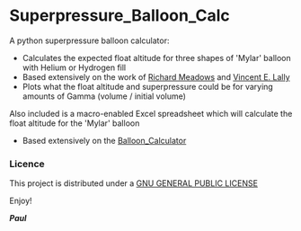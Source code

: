 # Superpressure_Balloon_Calc

A python superpressure balloon calculator:
- Calculates the expected float altitude for three shapes of 'Mylar' balloon with Helium or Hydrogen fill
- Based extensively on the work of [Richard Meadows](https://richardeoin.github.io/sp/) and [Vincent E. Lally](https://opensky.ucar.edu/islandora/object/technotes%3A20)
- Plots what the float altitude and superpressure could be for varying amounts of Gamma (volume / initial volume)

Also included is a macro-enabled Excel spreadsheet which will calculate the float altitude for the 'Mylar' balloon
- Based extensively on the [Balloon_Calculator](https://github.com/PaulZC/Balloon_Calculator)

### Licence

This project is distributed under a [GNU GENERAL PUBLIC LICENSE](https://github.com/PaulZC/Superpressure_Balloon_Calc/blob/master/LICENSE.md)

Enjoy!

**_Paul_**











